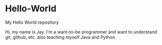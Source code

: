 # Hello-World
My Hello World repository

Hi, my name is Jay.  I'm a want-to-be programmer and want to understand git, github, etc. also teaching myself Java and Python.
